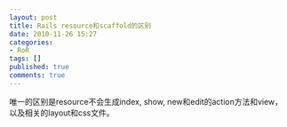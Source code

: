 ```yaml
---
layout: post
title: Rails resource和scaffold的区别
date: 2010-11-26 15:27
categories:
- RoR
tags: []
published: true
comments: true
---
```

唯一的区别是resource不会生成index, show, new和edit的action方法和view，以及相关的layout和css文件。
